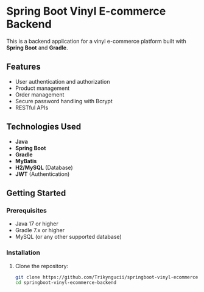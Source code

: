 # Spring Boot Vinyl E-commerce Backend

This is a backend application for a vinyl e-commerce platform built with **Spring Boot** and **Gradle**.

## Features

- User authentication and authorization
- Product management
- Order management
- Secure password handling with Bcrypt
- RESTful APIs

## Technologies Used

- **Java**
- **Spring Boot**
- **Gradle**
- **MyBatis**
- **H2/MySQL** (Database)
- **JWT** (Authentication)

## Getting Started

### Prerequisites

- Java 17 or higher
- Gradle 7.x or higher
- MySQL (or any other supported database)

### Installation

1. Clone the repository:
   ```bash
   git clone https://github.com/Trikyngucii/springboot-vinyl-ecommerce-backend.git
   cd springboot-vinyl-ecommerce-backend